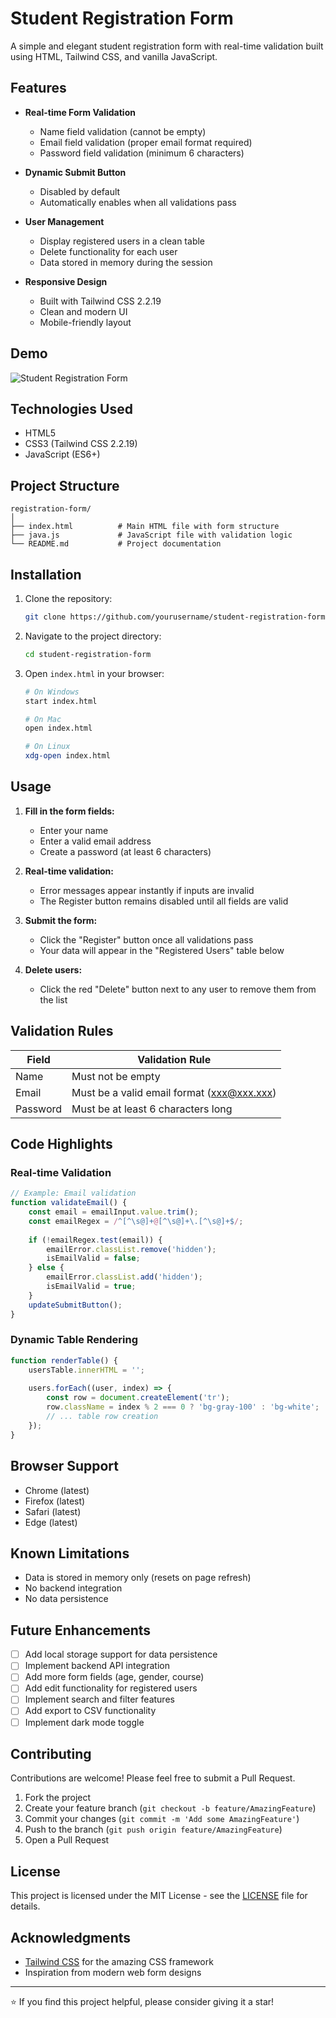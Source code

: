 # Student Registration Form

A simple and elegant student registration form with real-time validation built using HTML, Tailwind CSS, and vanilla JavaScript.

## Features

- **Real-time Form Validation**
  - Name field validation (cannot be empty)
  - Email field validation (proper email format required)
  - Password field validation (minimum 6 characters)
  
- **Dynamic Submit Button**
  - Disabled by default
  - Automatically enables when all validations pass
  
- **User Management**
  - Display registered users in a clean table
  - Delete functionality for each user
  - Data stored in memory during the session
  
- **Responsive Design**
  - Built with Tailwind CSS 2.2.19
  - Clean and modern UI
  - Mobile-friendly layout

## Demo

![Student Registration Form](screenshot.png)

## Technologies Used

- HTML5
- CSS3 (Tailwind CSS 2.2.19)
- JavaScript (ES6+)

## Project Structure

```
registration-form/
│
├── index.html          # Main HTML file with form structure
├── java.js             # JavaScript file with validation logic
└── README.md           # Project documentation
```

## Installation

1. Clone the repository:
   ```bash
   git clone https://github.com/yourusername/student-registration-form.git
   ```

2. Navigate to the project directory:
   ```bash
   cd student-registration-form
   ```

3. Open `index.html` in your browser:
   ```bash
   # On Windows
   start index.html
   
   # On Mac
   open index.html
   
   # On Linux
   xdg-open index.html
   ```

## Usage

1. **Fill in the form fields:**
   - Enter your name
   - Enter a valid email address
   - Create a password (at least 6 characters)

2. **Real-time validation:**
   - Error messages appear instantly if inputs are invalid
   - The Register button remains disabled until all fields are valid

3. **Submit the form:**
   - Click the "Register" button once all validations pass
   - Your data will appear in the "Registered Users" table below

4. **Delete users:**
   - Click the red "Delete" button next to any user to remove them from the list

## Validation Rules

| Field    | Validation Rule                          |
|----------|------------------------------------------|
| Name     | Must not be empty                        |
| Email    | Must be a valid email format (xxx@xxx.xxx)|
| Password | Must be at least 6 characters long       |

## Code Highlights

### Real-time Validation
```javascript
// Example: Email validation
function validateEmail() {
    const email = emailInput.value.trim();
    const emailRegex = /^[^\s@]+@[^\s@]+\.[^\s@]+$/;
    
    if (!emailRegex.test(email)) {
        emailError.classList.remove('hidden');
        isEmailValid = false;
    } else {
        emailError.classList.add('hidden');
        isEmailValid = true;
    }
    updateSubmitButton();
}
```

### Dynamic Table Rendering
```javascript
function renderTable() {
    usersTable.innerHTML = '';
    
    users.forEach((user, index) => {
        const row = document.createElement('tr');
        row.className = index % 2 === 0 ? 'bg-gray-100' : 'bg-white';
        // ... table row creation
    });
}
```

## Browser Support

- Chrome (latest)
- Firefox (latest)
- Safari (latest)
- Edge (latest)

## Known Limitations

- Data is stored in memory only (resets on page refresh)
- No backend integration
- No data persistence

## Future Enhancements

- [ ] Add local storage support for data persistence
- [ ] Implement backend API integration
- [ ] Add more form fields (age, gender, course)
- [ ] Add edit functionality for registered users
- [ ] Implement search and filter features
- [ ] Add export to CSV functionality
- [ ] Implement dark mode toggle

## Contributing

Contributions are welcome! Please feel free to submit a Pull Request.

1. Fork the project
2. Create your feature branch (`git checkout -b feature/AmazingFeature`)
3. Commit your changes (`git commit -m 'Add some AmazingFeature'`)
4. Push to the branch (`git push origin feature/AmazingFeature`)
5. Open a Pull Request

## License

This project is licensed under the MIT License - see the [LICENSE](LICENSE) file for details.



## Acknowledgments

- [Tailwind CSS](https://tailwindcss.com/) for the amazing CSS framework
- Inspiration from modern web form designs

---

⭐ If you find this project helpful, please consider giving it a star!